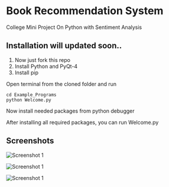 # Book Recommendation System
College Mini Project On Python with Sentiment Analysis


## Installation will updated soon..

1. Now just fork this repo
2. Install Python and PyQt-4
3. Install pip

Open terminal from the cloned folder
 and run

```
cd Example_Programs
python Welcome.py
```

Now install needed packages from python debugger

After installing all required packages, you can run Welcome.py

## Screenshots
![Screenshot 1](https://github.com/Anooppandikashala/Book_Recommendation_System/blob/master/scr1.png)

![Screenshot 1](https://github.com/Anooppandikashala/Book_Recommendation_System/blob/master/scr2.png)

![Screenshot 1](https://github.com/Anooppandikashala/Book_Recommendation_System/blob/master/scr3.png)



